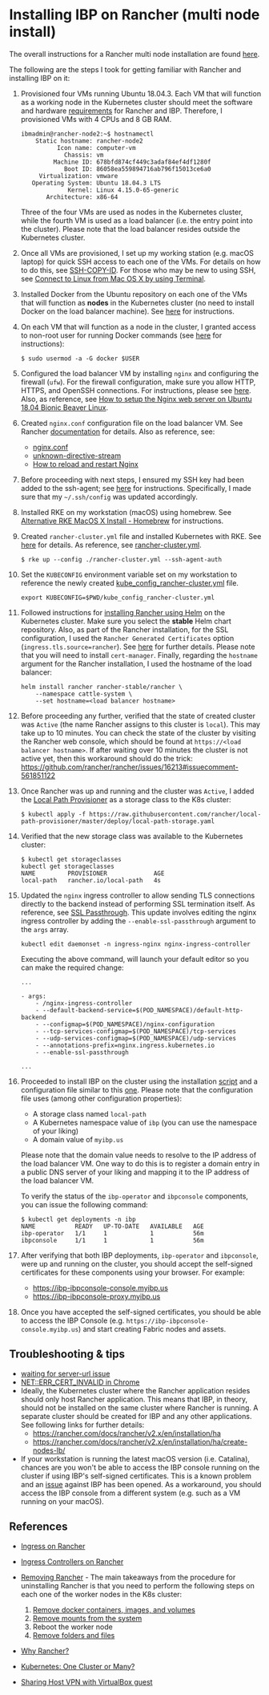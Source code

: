 # Installing IBP on Rancher (multi node install)

The overall instructions for a Rancher multi node installation are found [here](https://rancher.com/docs/rancher/v2.x/en/installation/ha/).

The following are the steps I took for getting familiar with Rancher and installing IBP on it:

1) Provisioned four VMs running Ubuntu 18.04.3. Each VM that will function as a working node in the Kubernetes cluster should meet the software and hardware [requirements](https://rancher.com/docs/rancher/v2.x/en/installation/requirements/) for Rancher and IBP. Therefore, I provisioned VMs with 4 CPUs and 8 GB RAM.

    ```
   ibmadmin@rancher-node2:~$ hostnamectl
        Static hostname: rancher-node2
              Icon name: computer-vm
                Chassis: vm
             Machine ID: 678bfd874cf449c3adaf84ef4df1280f
                Boot ID: 86058ea559894716ab796f15013ce6a0
         Virtualization: vmware
       Operating System: Ubuntu 18.04.3 LTS
                 Kernel: Linux 4.15.0-65-generic
           Architecture: x86-64
    ```

    Three of the four VMs are used as nodes in the Kubernetes cluster, while the fourth VM is used as a load balancer (i.e. the entry point into the cluster). Please note that the load balancer resides outside the Kubernetes cluster.

2) Once all VMs are provisioned, I set up my working station (e.g. macOS laptop) for quick SSH access to each one of the VMs. For details on how to do this, see [SSH-COPY-ID](https://www.ssh.com/ssh/copy-id). For those who may be new to using SSH, see [Connect to Linux from Mac OS X by using Terminal](https://support.rackspace.com/how-to/connecting-to-linux-from-mac-os-x-by-using-terminal/).

3) Installed Docker from the Ubuntu repository on each one of the VMs that will function as **nodes** in the Kubernetes cluster (no need to install Docker on the load balancer machine). See [here](https://linuxconfig.org/how-to-install-docker-on-ubuntu-18-04-bionic-beaver) for instructions.

4) On each VM that will function as a node in the cluster, I granted access to non-root user for running Docker commands (see [here](https://techoverflow.net/2017/03/01/solving-docker-permission-denied-while-trying-to-connect-to-the-docker-daemon-socket/) for instructions):

    ```
    $ sudo usermod -a -G docker $USER
    ```

5) Configured the load balancer VM by installing `nginx` and configuring the firewall (`ufw`). For the firewall configuration, make sure you allow HTTP, HTTPS, and OpenSSH connections. For instructions, please see [here](https://www.digitalocean.com/community/tutorials/how-to-install-nginx-on-ubuntu-18-04). Also, as reference, see [How to setup the Nginx web server on Ubuntu 18.04 Bionic Beaver Linux](https://linuxconfig.org/how-to-setup-the-nginx-web-server-on-ubuntu-18-04-bionic-beaver-linux).

6) Created `nginx.conf` configuration file on the load balancer VM. See Rancher [documentation](https://rancher.com/docs/rancher/v2.x/en/installation/ha/create-nodes-lb/nginx/) for details. Also as reference, see:
    * [nginx.conf](nginx/nginx.conf)
    * [unknown-directive-stream](https://serverfault.com/questions/858067/unknown-directive-stream-in-etc-nginx-nginx-conf86)
    * [How to reload and restart Nginx](https://help.dreamhost.com/hc/en-us/articles/216454967-How-to-reload-and-restart-Nginx-Dedicated-servers-only-)

7) Before proceeding with next steps, I ensured my SSH key had been added to the ssh-agent; see [here](https://help.github.com/en/github/authenticating-to-github/generating-a-new-ssh-key-and-adding-it-to-the-ssh-agent) for instructions. Specifically, I made sure that my `~/.ssh/config` was updated accordingly.

8) Installed RKE on my workstation (macOS) using homebrew. See [Alternative RKE MacOS X Install - Homebrew](https://rancher.com/docs/rke/latest/en/installation/#alternative-rke-macos-x-install-homebrew) for instructions.

9) Created `rancher-cluster.yml` file and installed Kubernetes with RKE. See [here](https://rancher.com/docs/rancher/v2.x/en/installation/ha/kubernetes-rke/) for details. As reference, see [rancher-cluster.yml](rke-artifacts/rancher-cluster.yml).

    ```
    $ rke up --config ./rancher-cluster.yml --ssh-agent-auth
    ```

10) Set the `KUBECONFIG` environment variable set on my workstation to reference the newly created [kube_config_rancher-cluster.yml](rke-artifacts/kube_config_rancher-cluster.yml) file.

    ```
    export KUBECONFIG=$PWD/kube_config_rancher-cluster.yml
    ```

11) Followed instructions for [installing Rancher using Helm](https://rancher.com/docs/rancher/v2.x/en/installation/ha/helm-rancher/) on the Kubernetes cluster. Make sure you select the **stable** Helm chart repository. Also, as part of the Rancher installation, for the SSL configuration, I used the `Rancher Generated Certificates` option (`ingress.tls.source=rancher`). See [here](https://rancher.com/docs/rancher/v2.x/en/installation/ha/helm-rancher/#choose-your-ssl-configuration) for further details. Please note that you will need to install `cert-manager`. Finally, regarding the `hostname` argument for the Rancher installation, I used the hostname of the load balancer:

    ```
    helm install rancher rancher-stable/rancher \
        --namespace cattle-system \
        --set hostname=<load balancer hostname>
    ```

12) Before proceeding any further, verified that the state of created cluster was `Active` (the name Rancher assigns to this cluster is `local`). This may take up to 10 minutes. You can check the state of the cluster by visiting the Rancher web console, which should be found at `https://<load balancer hostname>`. If after waiting over 10 minutes the cluster is not active yet, then this workaround should do the trick: https://github.com/rancher/rancher/issues/16213#issuecomment-561851122

13) Once Rancher was up and running and the cluster was `Active`, I added the [Local Path Provisioner](https://github.com/rancher/local-path-provisioner) as a storage class to the K8s cluster:

    ```
    $ kubectl apply -f https://raw.githubusercontent.com/rancher/local-path-provisioner/master/deploy/local-path-storage.yaml
    ```

14) Verified that the new storage class was available to the Kubernetes cluster:

    ```
    $ kubectl get storageclasses
    kubectl get storageclasses
    NAME         PROVISIONER             AGE
    local-path   rancher.io/local-path   4s
    ```

15) Updated the `nginx` ingress controller to allow sending TLS connections directly to the backend instead of performing SSL termination itself. As reference, see [SSL Passthrough](https://kubernetes.github.io/ingress-nginx/user-guide/nginx-configuration/annotations/#ssl-passthrough). This update involves editing the nginx ingress controller by adding the `--enable-ssl-passthrough` argument to the `args` array.

    ```
    kubectl edit daemonset -n ingress-nginx nginx-ingress-controller
    ```

    Executing the above command, will launch your default editor so you can make the required change:

    ```
    ...

    - args:
        - /nginx-ingress-controller
        - --default-backend-service=$(POD_NAMESPACE)/default-http-backend
        - --configmap=$(POD_NAMESPACE)/nginx-configuration
        - --tcp-services-configmap=$(POD_NAMESPACE)/tcp-services
        - --udp-services-configmap=$(POD_NAMESPACE)/udp-services
        - --annotations-prefix=nginx.ingress.kubernetes.io
        - --enable-ssl-passthrough

    ...
    ```

16) Proceeded to install IBP on the cluster using the installation [script](../../k8s/ibp4k8s.sh) and a configuration file similar to this [one](../../k8sibp4k8s-2.json). Please note that the configuration file uses (among other configuration properties):

    * A storage class named `local-path`
    * A Kubernetes namespace value of `ibp` (you can use the namespace of your liking)
    * A domain value of `myibp.us`

    Please note that the domain value needs to resolve to the IP address of the load balancer VM. One way to do this is to register a domain entry in a public DNS server of your liking and mapping it to the IP address of the load balancer VM.

    To verify the status of the `ibp-operator` and `ibpconsole` components, you can issue the following command:

    ```
    $ kubectl get deployments -n ibp
    NAME           READY   UP-TO-DATE   AVAILABLE   AGE
    ibp-operator   1/1     1            1           56m
    ibpconsole     1/1     1            1           56m
    ```

17) After verifying that both IBP deployments, `ibp-operator` and `ibpconsole`, were up and running on the cluster, you should accept the self-signed certificates for these components using your browser. For example:

    * https://ibp-ibpconsole-console.myibp.us
    * https://ibp-ibpconsole-proxy.myibp.us

18) Once you have accepted the self-signed certificates, you should be able to access the IBP Console (e.g. `https://ibp-ibpconsole-console.myibp.us`) and start creating Fabric nodes and assets.

## Troubleshooting & tips
* [waiting for server-url issue](https://github.com/rancher/rancher/issues/16213)
* [NET::ERR_CERT_INVALID in Chrome](https://support.google.com/chrome/thread/9253301?hl=en)
* Ideally, the Kubernetes cluster where the Rancher application resides should only host Rancher application. This means that IBP, in theory, should not be installed on the same cluster where Rancher is running. A separate cluster should be created for IBP and any other applications. See following links for further details: 
    * https://rancher.com/docs/rancher/v2.x/en/installation/ha
    * https://rancher.com/docs/rancher/v2.x/en/installation/ha/create-nodes-lb/
* If your workstation is running the latest macOS version (i.e. Catalina), chances are you won't be able to access the IBP console running on the cluster if using IBP's self-signed certificates. This is a known problem and an [issue](https://github.ibm.com/IBM-Blockchain/blockchain-deployer/issues/2375) against IBP has been opened. As a workaround, you should access the IBP console from a different system (e.g. such as a VM running on your macOS).

## References
* [Ingress on Rancher](https://rancher.com/docs/rancher/v2.x/en/k8s-in-rancher/load-balancers-and-ingress/ingress/)
* [Ingress Controllers on Rancher](https://rancher.com/docs/rke/latest/en/config-options/add-ons/ingress-controllers/)
* [Removing Rancher](https://rancher.com/docs/rancher/v2.x/en/cluster-admin/cleaning-cluster-nodes/) - The main takeaways from the procedure for uninstalling Rancher is that you need to perform the following steps on each one of the worker nodes in the K8s cluster: 
    1. [Remove docker containers, images, and volumes](https://rancher.com/docs/rancher/v2.x/en/cluster-admin/cleaning-cluster-nodes/#docker-containers-images-and-volumes)
    1. [Remove mounts from the system](https://rancher.com/docs/rancher/v2.x/en/cluster-admin/cleaning-cluster-nodes/#mounts)
    1. Reboot the worker node
    1. [Remove folders and files](https://rancher.com/docs/rancher/v2.x/en/cluster-admin/cleaning-cluster-nodes/#directories-and-files)

* [Why Rancher?](https://medium.com/faun/rancher-one-place-for-all-kubernetes-clusters-51586d72858a)
* [Kubernetes: One Cluster or Many?](https://content.pivotal.io/blog/kubernetes-one-cluster-or-many)
* [Sharing Host VPN with VirtualBox guest](https://gist.github.com/patrickdappollonio/a82632298ca1e4536a2da488d0542f08)